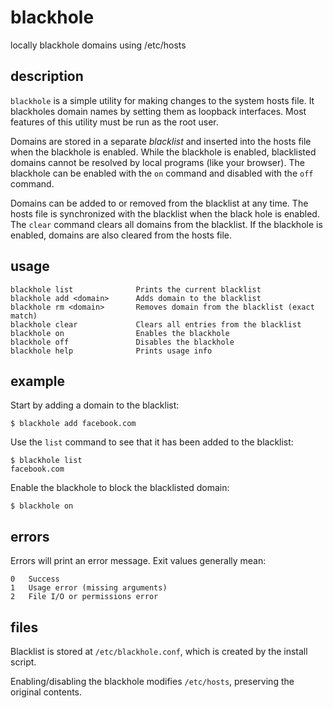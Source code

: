 # blackhole
locally blackhole domains using /etc/hosts

## description
`blackhole` is a simple utility for making changes to the system hosts file. It blackholes domain names by setting them as loopback interfaces. Most features of this utility must be run as the root user.

Domains are stored in a separate _blacklist_ and inserted into the hosts file when the blackhole is enabled. While the blackhole is enabled, blacklisted domains cannot be resolved by local programs (like your browser). The blackhole can be enabled with the `on` command and disabled with the `off` command.

Domains can be added to or removed from the blacklist at any time. The hosts file is synchronized with the blacklist when the black hole is enabled. The `clear` command clears all domains from the blacklist. If the blackhole is enabled, domains are also cleared from the hosts file.

## usage
```
blackhole list              Prints the current blacklist
blackhole add <domain>      Adds domain to the blacklist
blackhole rm <domain>       Removes domain from the blacklist (exact match)
blackhole clear             Clears all entries from the blacklist
blackhole on                Enables the blackhole
blackhole off               Disables the blackhole
blackhole help              Prints usage info
```

## example
Start by adding a domain to the blacklist:
```shell
$ blackhole add facebook.com
```

Use the `list` command to see that it has been added to the blacklist:
```shell
$ blackhole list
facebook.com
```

Enable the blackhole to block the blacklisted domain:
```shell
$ blackhole on
```

## errors
Errors will print an error message. Exit values generally mean:
```
0   Success
1   Usage error (missing arguments)
2   File I/O or permissions error
```

## files
Blacklist is stored at `/etc/blackhole.conf`, which is created by the install script.

Enabling/disabling the blackhole modifies `/etc/hosts`, preserving the original contents.

